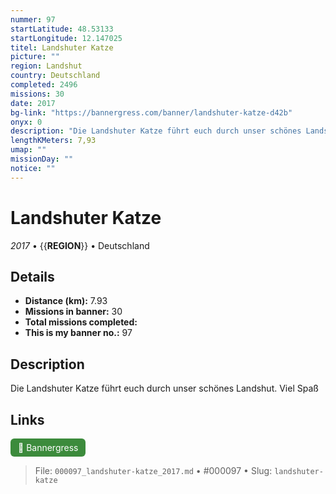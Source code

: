 ```yaml
---
nummer: 97
startLatitude: 48.53133
startLongitude: 12.147025
titel: Landshuter Katze
picture: ""
region: Landshut
country: Deutschland
completed: 2496
missions: 30
date: 2017
bg-link: "https://bannergress.com/banner/landshuter-katze-d42b"
onyx: 0
description: "Die Landshuter Katze führt euch durch unser schönes Landshut. \nViel Spaß"
lengthKMeters: 7,93
umap: ""
missionDay: ""
notice: ""
---
```

# Landshuter Katze

*2017* • {{__REGION__}} • Deutschland





## Details
- **Distance (km):** 7.93
- **Missions in banner:** 30
- **Total missions completed:** 
- **This is my banner no.:** 97



## Description
Die Landshuter Katze führt euch durch unser schönes Landshut. 
Viel Spaß



## Links
<a href="https://bannergress.com/banner/landshuter-katze-d42b" target="_blank" style="display:inline-block;margin-right:8px;padding:6px 12px;background:#3c8b3c;color:#fff;text-decoration:none;border-radius:6px;">🔗 Bannergress</a>



> File: `000097_landshuter-katze_2017.md` • #000097 • Slug: `landshuter-katze`
